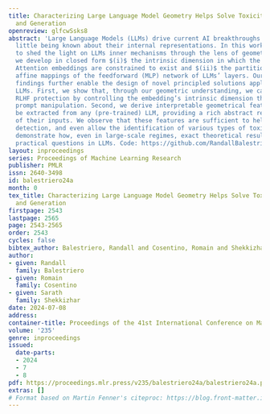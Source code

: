 ```yaml
---
title: Characterizing Large Language Model Geometry Helps Solve Toxicity Detection
  and Generation
openreview: glfcwSsks8
abstract: 'Large Language Models (LLMs) drive current AI breakthroughs despite very
  little being known about their internal representations. In this work, we propose
  to shed the light on LLMs inner mechanisms through the lens of geometry. In particular,
  we develop in closed form $(i)$ the intrinsic dimension in which the Multi-Head
  Attention embeddings are constrained to exist and $(ii)$ the partition and per-region
  affine mappings of the feedforward (MLP) network of LLMs’ layers. Our theoretical
  findings further enable the design of novel principled solutions applicable to state-of-the-art
  LLMs. First, we show that, through our geometric understanding, we can bypass LLMs’
  RLHF protection by controlling the embedding’s intrinsic dimension through informed
  prompt manipulation. Second, we derive interpretable geometrical features that can
  be extracted from any (pre-trained) LLM, providing a rich abstract representation
  of their inputs. We observe that these features are sufficient to help solve toxicity
  detection, and even allow the identification of various types of toxicity. Our results
  demonstrate how, even in large-scale regimes, exact theoretical results can answer
  practical questions in LLMs. Code: https://github.com/RandallBalestriero/SplineLLM'
layout: inproceedings
series: Proceedings of Machine Learning Research
publisher: PMLR
issn: 2640-3498
id: balestriero24a
month: 0
tex_title: Characterizing Large Language Model Geometry Helps Solve Toxicity Detection
  and Generation
firstpage: 2543
lastpage: 2565
page: 2543-2565
order: 2543
cycles: false
bibtex_author: Balestriero, Randall and Cosentino, Romain and Shekkizhar, Sarath
author:
- given: Randall
  family: Balestriero
- given: Romain
  family: Cosentino
- given: Sarath
  family: Shekkizhar
date: 2024-07-08
address:
container-title: Proceedings of the 41st International Conference on Machine Learning
volume: '235'
genre: inproceedings
issued:
  date-parts:
  - 2024
  - 7
  - 8
pdf: https://proceedings.mlr.press/v235/balestriero24a/balestriero24a.pdf
extras: []
# Format based on Martin Fenner's citeproc: https://blog.front-matter.io/posts/citeproc-yaml-for-bibliographies/
---
```

